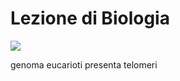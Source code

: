 # Lezione di Biologia
![](https://i.imgur.com/JkpHeu5.png)


genoma eucarioti presenta telomeri
<!--stackedit_data:
eyJoaXN0b3J5IjpbLTIwNDkwODI5MzRdfQ==
-->
